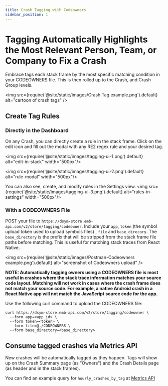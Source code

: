 ```yaml
---
title: Crash Tagging with Codeowners
sidebar_position: 1
---
```


# Tagging Automatically Highlights the Most Relevant Person, Team, or Company to Fix a Crash

Embrace tags each stack frame by the most specific matching condition in your CODEOWNERS file.  This is then rolled up to the Crash, and Crash Group levels.

<img src={require('@site/static/images/Crash Tag example.png').default} alt="cartoon of crash tags" />

## Create Tag Rules

### Directly in the Dashboard
On any Crash, you can directly create a rule in the stack frame.  Click on the edit icon and fill out the modal with any RE2 regex rule and your desired tag.

<img src={require('@site/static/images/tagging-ui-1.png').default} alt="edit-in-stack" width="500px"/>

<img src={require('@site/static/images/tagging-ui-2.png').default} alt="rule-modal" width="500px"/>


You can also see, create, and modify rules in the Settings view.
<img src={require('@site/static/images/tagging-ui-3.png').default} alt="rules-in-settings" width="500px"/>

### With a CODEOWNERS File
POST your file to `https://dsym-store.emb-api.com/v2/store/tagging/codeowner`.  Include your `app`, 
`token` (the symbol upload token used to upload symbols files) , `file` and `base_direcory`. The `base_directory` is the
prefix that will be stripped from the stack frame file paths before matching.  This is useful for matching stack traces
from React Native.

<img src={require('@site/static/images/Postman-Codeowners example.png').default} alt="screenshot of Codeowners upload" />

**NOTE: Automatically tagging owners using a CODEOWNERS file is most useful in crashes where the stack trace information
matches your source code layout. Matching will not work in cases where the crash frame does not match your source code.
For example, a native Android crash in a React Native app will not match the JavaScript source code for the app.**

Use the following curl command to upload the CODEOWNERS file:

```shell
curl https://dsym-store.emb-api.com/v2/store/tagging/codeowner \
  --form app=<app_id> \
  --form token=<token> \
  --form file=@./CODEOWNERS \
  --form base_directory=<base_directory>
```

## Consume tagged crashes via Metrics API

New crashes will be automatically tagged as they happen.  Tags will show up on the Crash Summary page (as "Owners") and the Crash Details page (as header and in the stack frames).

You can find an example query for `hourly_crashes_by_tag` at [Metrics API](/embrace-api/code_samples)

